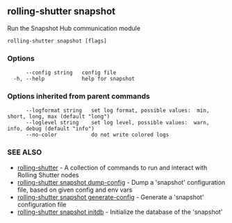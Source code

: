 ## rolling-shutter snapshot

Run the Snapshot Hub communication module

```
rolling-shutter snapshot [flags]
```

### Options

```
      --config string   config file
  -h, --help            help for snapshot
```

### Options inherited from parent commands

```
      --logformat string   set log format, possible values:  min, short, long, max (default "long")
      --loglevel string    set log level, possible values:  warn, info, debug (default "info")
      --no-color           do not write colored logs
```

### SEE ALSO

* [rolling-shutter](rolling-shutter.md)	 - A collection of commands to run and interact with Rolling Shutter nodes
* [rolling-shutter snapshot dump-config](rolling-shutter_snapshot_dump-config.md)	 - Dump a 'snapshot' configuration file, based on given config and env vars
* [rolling-shutter snapshot generate-config](rolling-shutter_snapshot_generate-config.md)	 - Generate a 'snapshot' configuration file
* [rolling-shutter snapshot initdb](rolling-shutter_snapshot_initdb.md)	 - Initialize the database of the 'snapshot'

